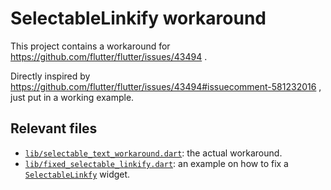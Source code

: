 # SelectableLinkify workaround

This project contains a workaround for https://github.com/flutter/flutter/issues/43494 .

Directly inspired by https://github.com/flutter/flutter/issues/43494#issuecomment-581232016 , just put in a working example.

## Relevant files

* [`lib/selectable_text_workaround.dart`](lib/selectable_text_workaround.dart#L74): the actual workaround.
* [`lib/fixed_selectable_linkify.dart`](lib/fixed_selectable_linkify.dart#L154): an example on how to fix a [`SelectableLinkfy`](https://pub.dev/packages/flutter_linkify) widget.